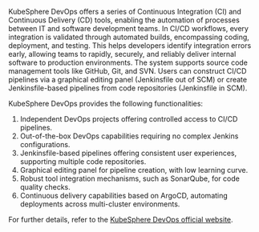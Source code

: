 KubeSphere DevOps offers a series of Continuous Integration (CI) and Continuous Delivery (CD) tools, enabling the automation of processes between IT and software development teams.
In CI/CD workflows, every integration is validated through automated builds, encompassing coding, deployment, and testing. This helps developers identify integration errors early, allowing teams to rapidly, securely, and reliably deliver internal software to production environments.
The system supports source code management tools like GitHub, Git, and SVN.
Users can construct CI/CD pipelines via a graphical editing panel (Jenkinsfile out of SCM) or create Jenkinsfile-based pipelines from code repositories (Jenkinsfile in SCM).

KubeSphere DevOps provides the following functionalities:

1. Independent DevOps projects offering controlled access to CI/CD pipelines.
2. Out-of-the-box DevOps capabilities requiring no complex Jenkins configurations.
3. Jenkinsfile-based pipelines offering consistent user experiences, supporting multiple code repositories.
4. Graphical editing panel for pipeline creation, with low learning curve.
5. Robust tool integration mechanisms, such as SonarQube, for code quality checks.
6. Continuous delivery capabilities based on ArgoCD, automating deployments across multi-cluster environments.

For further details, refer to the [KubeSphere DevOps official website](https://www.kubesphere.io/devops/).